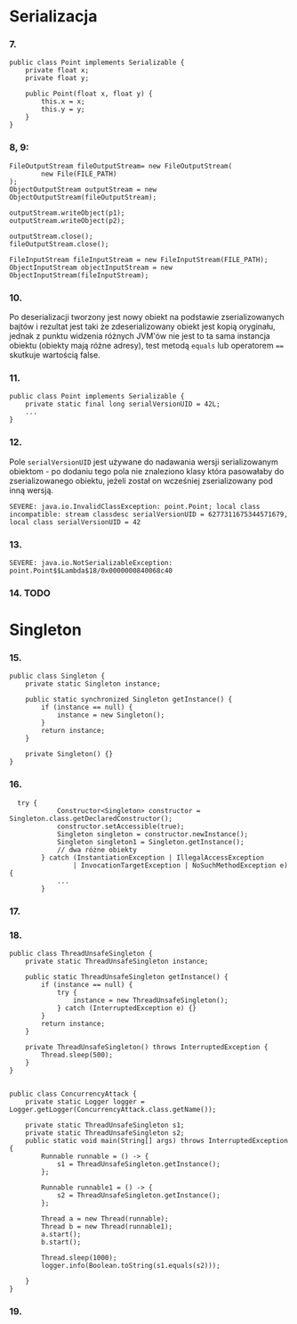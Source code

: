 # Serializacja
### 7.
```
public class Point implements Serializable {
    private float x;
    private float y;

    public Point(float x, float y) {
        this.x = x;
        this.y = y;
    }
}
```
### 8, 9:
```
FileOutputStream fileOutputStream= new FileOutputStream(
        new File(FILE_PATH)
);
ObjectOutputStream outputStream = new ObjectOutputStream(fileOutputStream);

outputStream.writeObject(p1);
outputStream.writeObject(p2);

outputStream.close();
fileOutputStream.close();

FileInputStream fileInputStream = new FileInputStream(FILE_PATH);
ObjectInputStream objectInputStream = new ObjectInputStream(fileInputStream);
```
### 10.
Po deserializacji tworzony jest nowy obiekt na podstawie zserializowanych bajtów i
rezultat jest taki że zdeserializowany obiekt jest kopią oryginału, jednak z punktu widzenia różnych JVM'ów
nie jest to ta sama instancja obiektu (obiekty mają różne adresy), test metodą `equals` lub operatorem `==` skutkuje wartością false.
### 11.
```
public class Point implements Serializable {
    private static final long serialVersionUID = 42L;
    ...
}

```
### 12.
Pole `serialVersionUID` jest używane do nadawania wersji serializowanym obiektom - po dodaniu tego pola nie znaleziono klasy
która pasowałaby do zserializowanego obiektu, jeżeli został on wcześniej zserializowany pod inną wersją.
```
SEVERE: java.io.InvalidClassException: point.Point; local class incompatible: stream classdesc serialVersionUID = 6277311675344571679, local class serialVersionUID = 42
```
### 13.
```
SEVERE: java.io.NotSerializableException: point.Point$$Lambda$18/0x0000000840068c40
```
### 14. TODO

# Singleton
### 15.
```
public class Singleton {
    private static Singleton instance;

    public static synchronized Singleton getInstance() {
        if (instance == null) {
            instance = new Singleton();
        }
        return instance;
    }

    private Singleton() {}
}
```

### 16.
```
  try {
            Constructor<Singleton> constructor = Singleton.class.getDeclaredConstructor();
            constructor.setAccessible(true);
            Singleton singleton = constructor.newInstance();
            Singleton singleton1 = Singleton.getInstance();
            // dwa różne obiekty
        } catch (InstantiationException | IllegalAccessException
                | InvocationTargetException | NoSuchMethodException e) {
            ...
        }
```
### 17.
### 18.
```
public class ThreadUnsafeSingleton {
    private static ThreadUnsafeSingleton instance;

    public static ThreadUnsafeSingleton getInstance() {
        if (instance == null) {
            try {
                instance = new ThreadUnsafeSingleton();
            } catch (InterruptedException e) {}
        }
        return instance;
    }

    private ThreadUnsafeSingleton() throws InterruptedException {
        Thread.sleep(500);
    }
}


public class ConcurrencyAttack {
    private static Logger logger = Logger.getLogger(ConcurrencyAttack.class.getName());

    private static ThreadUnsafeSingleton s1;
    private static ThreadUnsafeSingleton s2;
    public static void main(String[] args) throws InterruptedException {
        Runnable runnable = () -> {
            s1 = ThreadUnsafeSingleton.getInstance();
        };

        Runnable runnable1 = () -> {
            s2 = ThreadUnsafeSingleton.getInstance();
        };

        Thread a = new Thread(runnable);
        Thread b = new Thread(runnable1);
        a.start();
        b.start();

        Thread.sleep(1000);
        logger.info(Boolean.toString(s1.equals(s2)));

    }
}
```

### 19.